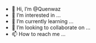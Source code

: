 - 👋 Hi, I’m @Quenwaz
- 👀 I’m interested in ...
- 🌱 I’m currently learning ...
- 💞️ I’m looking to collaborate on ...
- 📫 How to reach me ...

<!---
Quenwaz/Quenwaz is a ✨ special ✨ repository because its `README.md` (this file) appears on your GitHub profile.
You can click the Preview link to take a look at your changes.
--->
